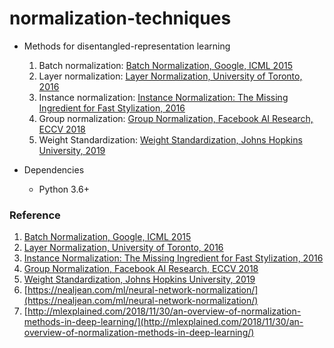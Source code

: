 # normalization-techniques

- Methods for disentangled-representation learning
  1. Batch normalization: [Batch Normalization, Google, ICML 2015]
  2. Layer normalization: [Layer Normalization, University of Toronto, 2016]
  3. Instance normalization: [Instance Normalization: The Missing Ingredient for Fast Stylization, 2016]
  4. Group normalization: [Group Normalization, Facebook AI Research, ECCV 2018]
  5. Weight Standardization: [Weight Standardization, Johns Hopkins University, 2019] 
  
- Dependencies
  - Python 3.6+

### Reference
1. [Batch Normalization, Google, ICML 2015]
2. [Layer Normalization, University of Toronto, 2016]
3. [Instance Normalization: The Missing Ingredient for Fast Stylization, 2016]
4. [Group Normalization, Facebook AI Research, ECCV 2018]
5. [Weight Standardization, Johns Hopkins University, 2019]
6. [https://nealjean.com/ml/neural-network-normalization/](https://nealjean.com/ml/neural-network-normalization/)
7. [http://mlexplained.com/2018/11/30/an-overview-of-normalization-methods-in-deep-learning/](http://mlexplained.com/2018/11/30/an-overview-of-normalization-methods-in-deep-learning/)

[Batch Normalization, Google, ICML 2015]: http://proceedings.mlr.press/v37/ioffe15.pdf
[Layer Normalization, University of Toronto, 2016]: https://arxiv.org/pdf/1607.06450.pdf
[Instance Normalization: The Missing Ingredient for Fast Stylization, 2016]: https://arxiv.org/pdf/1607.08022.pdf
[Group Normalization, Facebook AI Research, ECCV 2018]: https://eccv2018.org/openaccess/content_ECCV_2018/papers/Yuxin_Wu_Group_Normalization_ECCV_2018_paper.pdf
[Weight Standardization, Johns Hopkins University, 2019]: https://arxiv.org/abs/1903.10520
